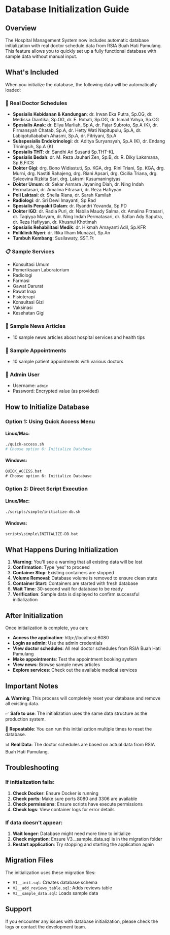 # Database Initialization Guide

## Overview

The Hospital Management System now includes automatic database initialization with real doctor schedule data from RSIA Buah Hati Pamulang. This feature allows you to quickly set up a fully functional database with sample data without manual input.

## What's Included

When you initialize the database, the following data will be automatically loaded:

### 🏥 Real Doctor Schedules

- **Spesialis Kebidanan & Kandungan**: dr. Irwan Eka Putra, Sp.OG, dr. Medissa Diantika, Sp.OG, dr. E. Rohati, Sp.OG, dr. Ismail Yahya, Sp.OG
- **Spesialis Anak**: dr. Ellya Marliah, Sp.A, dr. Fajar Subroto, Sp.A (K), dr. Firmansyah Chatab, Sp.A, dr. Hetty Wati Napitupulu, Sp.A, dr. Labiqotullababah Ahasmi, Sp.A, dr. Fitriyani, Sp.A
- **Subspesialis Endokrinologi**: dr. Aditya Suryansyah, Sp.A (K), dr. Endang Triningsih, Sp.A (K)
- **Spesialis THT**: dr. Sandhi Ari Susanti Sp.THT-KL
- **Spesialis Bedah**: dr. M. Reza Jauhari Zen, Sp.B, dr. R. Diky Laksmana, Sp.B,FICS
- **Dokter Gigi**: drg. Bono Widiastuti, Sp. KGA, drg. Rini Triani, Sp. KGA, drg. Murni, drg. Nastiti Rahajeng, drg. Riani Apsari, drg. Cicilia Triana, drg. Syleovina Rizkita Sari, drg. Laksmi Kusumaningtyas
- **Dokter Umum**: dr. Sekar Asmara Jayaning Diah, dr. Ning Indah Permatasari, dr. Amalina Fitrasari, dr. Reza Hafiyyan
- **Poli Laktasi**: dr. Shella Riana, dr. Sarah Kamilah
- **Radiologi**: dr. Sri Dewi Imayanti, Sp.Rad
- **Spesialis Penyakit Dalam**: dr. Ryandri Yovanda, Sp.PD
- **Dokter IGD**: dr. Radia Puri, dr. Nabila Maudy Salma, dr. Amalina Fitrasari, dr. Taqiyya Maryam, dr. Ning Indah Permatasari, dr. Saflan Ady Saputra, dr. Reza Hafiyyan, dr. Khusnul Khotimah
- **Spesialis Rehabilitasi Medik**: dr. Hikmah Amayanti Adil, Sp.KFR
- **Poliklinik Nyeri**: dr. Rika Ilham Munazat, Sp.An
- **Tumbuh Kembang**: Susilawaty, SST.Ft

### 📋 Sample Services

- Konsultasi Umum
- Pemeriksaan Laboratorium
- Radiologi
- Farmasi
- Gawat Darurat
- Rawat Inap
- Fisioterapi
- Konsultasi Gizi
- Vaksinasi
- Kesehatan Gigi

### 📰 Sample News Articles

- 10 sample news articles about hospital services and health tips

### 📅 Sample Appointments

- 10 sample patient appointments with various doctors

### 👤 Admin User

- Username: `admin`
- Password: Encrypted value (as provided)

## How to Initialize Database

### Option 1: Using Quick Access Menu

#### Linux/Mac:

```bash
./quick-access.sh
# Choose option 6: Initialize Database
```

#### Windows:

```cmd
QUICK_ACCESS.bat
# Choose option 6: Initialize Database
```

### Option 2: Direct Script Execution

#### Linux/Mac:

```bash
./scripts/simple/initialize-db.sh
```

#### Windows:

```cmd
scripts\simple\INITIALIZE-DB.bat
```

## What Happens During Initialization

1. **Warning**: You'll see a warning that all existing data will be lost
2. **Confirmation**: Type 'yes' to proceed
3. **Container Stop**: Existing containers are stopped
4. **Volume Removal**: Database volume is removed to ensure clean state
5. **Container Start**: Containers are started with fresh database
6. **Wait Time**: 30-second wait for database to be ready
7. **Verification**: Sample data is displayed to confirm successful initialization

## After Initialization

Once initialization is complete, you can:

- **Access the application**: http://localhost:8080
- **Login as admin**: Use the admin credentials
- **View doctor schedules**: All real doctor schedules from RSIA Buah Hati Pamulang
- **Make appointments**: Test the appointment booking system
- **View news**: Browse sample news articles
- **Explore services**: Check out the available medical services

## Important Notes

⚠️ **Warning**: This process will completely reset your database and remove all existing data.

✅ **Safe to use**: The initialization uses the same data structure as the production system.

🔄 **Repeatable**: You can run this initialization multiple times to reset the database.

📊 **Real Data**: The doctor schedules are based on actual data from RSIA Buah Hati Pamulang.

## Troubleshooting

### If initialization fails:

1. **Check Docker**: Ensure Docker is running
2. **Check ports**: Make sure ports 8080 and 3306 are available
3. **Check permissions**: Ensure scripts have execute permissions
4. **Check logs**: View container logs for error details

### If data doesn't appear:

1. **Wait longer**: Database might need more time to initialize
2. **Check migration**: Ensure V3\_\_sample_data.sql is in the migration folder
3. **Restart application**: Try stopping and starting the application again

## Migration Files

The initialization uses these migration files:

- `V1__init.sql`: Creates database schema
- `V2__add_reviews_table.sql`: Adds reviews table
- `V3__sample_data.sql`: Loads sample data

## Support

If you encounter any issues with database initialization, please check the logs or contact the development team.
